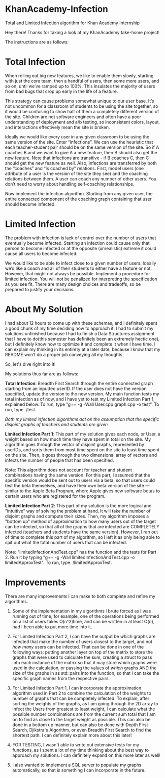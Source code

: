 # KhanAcademy-Infection
Total and Limited Infection algorithm for Khan Academy Internship

Hey there! Thanks for taking a look at my KhanAcademy take-home project!

The instructions are as follows:

# Total Infection
When rolling out big new features, we like to enable them slowly, starting with just the core team, then a handful of users, then some more users, and so on, until we’ve ramped up to 100%. This insulates the majority of users from bad bugs that crop up early in the life of a feature.

This strategy can cause problems somewhat unique to our user base. It’s not uncommon for a classroom of students to be using the site together, so it would be confusing to show half of them a completely different version of the site. Children are not software engineers and often have a poor understanding of deployment and a/b testing, so inconsistent colors, layout, and interactions effectively mean the site is broken.

Ideally we would like every user in any given classroom to be using the same version of the site. Enter “infections”. We can use the heuristic that each teacher-student pair should be on the same version of the site. So if A coaches B and we want to give A a new feature, then B should also get the new feature. Note that infections are transitive - if B coaches C, then C should get the new feature as well. Also, infections are transferred by both the “coaches” and “is coached by” relations.
First, model users (one attribute of a user is the version of the site they see) and the coaching relations between them. A user can coach any number of other users. You don’t need to worry about handling self-coaching relationships.

Now implement the infection algorithm. Starting from any given user, the entire connected component of the coaching graph containing that user should become infected.

# Limited Infection
The problem with infection is lack of control over the number of users that eventually become infected. Starting an infection could cause only that person to become infected or at the opposite (unrealistic) extreme it could cause all users to become infected.

We would like to be able to infect close to a given number of users. Ideally we’d like a coach and all of their students to either have a feature or not. However, that might not always be possible.
Implement a procedure for limited infection. You will not be penalized for interpreting the specification as you see fit. There are many design choices and tradeoffs, so be prepared to justify your decisions.

# About My Solution
I had about 12 hours to come up with these schemas, and I definitely spent a good chunk of my time deciding how to approach it. I had to submit my solutions unfinished because I had to finish a Data Structures assignment that I have to do(this semester has definitely been an extremely hectic one), but I definitely know how to optimize it and complete it when I have time. I can explain my thinking in its entirety at a later date, because I know that my README won't do a proper job conveying all my thoughts.

So, let's dive right into it!

My solutions thus far are as follows:

  **Total Infection**: Breadth First Search through the entire connected graph starting from an inputted userID. If the user does not have the version specified, update the version to the new version. My main function tests my total infection as of now, and I have yet to test my Limited Infection Part 1, explained below. To run, type "g++ -g -Wall User.cpp graph.cpp -o test". To run, type ./test.

  *Both my limited infection algorithms act on the assumption that the specific disjoint graphs of teachers and students are given*

  **Limited Infection Part 1**: This part of my solution gives each node, or User, a weight based on how much time they have spent in total on the site. My algorithm goes through the vector of disjoint graphs, represented by userIDs, and sorts them from most time spent on the site to least time spent on the site. Then, it goes through the two dimensional array of vectors and infects the number of people that has been specified.

  Note: This algorithm does not account for teacher and student combinations having the same version. For this part, I assumed that the specific version would be sent out to users via a beta, so that users could test the beta themselves, and have their own beta version of the site — similar to the Apple Beta Program, where Apple gives new software betas to certain users who are registered for the program.

  **Limited Infection Part 2**: This part of my solution is the more logical and "intuitive" way of solving the problem at hand. It will take the number of disjoint graphs and compute their sizes. Then, my algorithm imposes a "bottom up" method of approximation to how many users out of the target can be infected, so that all of the graphs that are infected are COMPLETELY infected (teachers and students have the same version). However, I ran out of time to complete this part of my algorithm, so I left it as only being able to spit out what the total number of users that can be infected.

  Note: "limitedInfectionAndTest.cpp" has the function and the tests for Part 2. Run it by typing "g++ -g -Wall limitedInfectionAndTest.cpp -o limitedApproxTest". To run, type ./limitedApproxTest.

# Improvements

  There are many improvements I can make to both complete and refine my algorithms.

  1. Some of the implementation in my algorithms I brute forced as I was running out of time; for example, one of the operations being performed on a list of users takes O(n^2)time, and can be written in at least O(n), had I been able to put more time into it.

  2. For Limited Infection Part 2, I can have the output be *which* graphs are infected that make the number of users closest to the target, and not *how many* users can be infected. That can be done in one of the following ways: putting another layer on top of the matrix to store the graphs that were used to calculate the sum, creating a struct to pass into each instance of the matrix so that it may store which graphs were used in the calculation, or passing the values of *which* graphs AND the size of the graphs in as std::pairs into the function, so that I can take the specific graph names from the respective pairs.

  3. For Limited Infection Part 1, I can incorporate the approximation algorithm used in Part 2 to combine the calculation of the weights to number of graphs that can be completely infected. To explain, after sorting the weights of the graphs, as I am going through the 2D array to infect the Users from greatest to least weight, I can calculate what the possible number combinations are from the current sum total that I am on to find as close to the target weight as possible. This can also be done in a bottom up manner, but can also be done with Depth First Search, Djikstra's Algorithm, or even Breadth First Search to find the shortest path. I can definitely explain more about this later!

  4. FOR TESTING, I wasn't able to write out extensive tests for my functions, as I spent a lot of my time thinking about the best way to approach my solutions. I can definitely expand on this more later as well!

  5. I also wanted to implement a SQL server to populate my graphs automatically, so that is something I can incorporate in the future.
